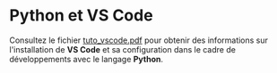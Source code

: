 # Python et VS Code

Consultez le fichier [tuto_vscode.pdf](tuto_vscode.pdf) pour obtenir des informations sur l'installation de **VS Code** et sa configuration dans le cadre de développements avec le langage **Python**.
